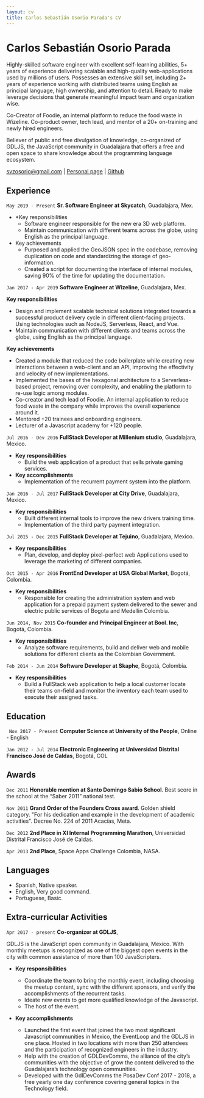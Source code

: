 ```yaml
---
layout: cv
title: Carlos Sebastián Osorio Parada's CV
---
```

# Carlos Sebastián Osorio Parada

Highly-skilled software engineer with excellent self-learning abilities, 5+ years of experience delivering scalable and high-quality web-applications used by millions of users. Possesses an extensive skill set, including 2+ years of experience working with distributed teams using English as principal language, high ownership, and attention to detail. Ready to make leverage decisions that generate meaningful impact team and organization wise.

Co-Creator of Foodie, an internal platform to reduce the food waste in Wizeline. Co-product owner, tech lead, and mentor of a 20+ on-training and newly hired engineers. 

Believer of public and free divulgation of knowledge, co-organized of GDLJS, the JavaScript community in Guadalajara that offers a free and open space to share knowledge about the programming language ecosystem.


<div id="webaddress">
    <a href="isaac@applesdofall.org">svzosorio@gmail.com</a> | <a href="https://galleto.xyz">Personal page</a> | <a href="https://github.com/sirgalleto">Github</a>
</div>


## Experience 

`May 2019 - Present` 
__Sr. Software Engineer at Skycatch__, Guadalajara, Mex.

- *Key responsibilities
    - Software engineer responsible for the new era 3D web platform.
    - Maintain communication with different teams across the globe, using English as the principal language. 
- Key achievements 
    - Purposed and applied the GeoJSON spec in the codebase, removing duplication on code and standardizing the storage of geo-information. 
    - Created a script for documenting the interface of internal modules, saving 90% of the time for updating the documentation. 

`Jan 2017 - Apr 2019`
__Software Engineer at Wizeline__, Guadalajara, Mex. 

**Key responsibilities**
- Design and implement scalable technical solutions integrated towards a successful product delivery cycle in different client-facing projects. Using technologies such as NodeJS, Serverless, React, and Vue.
- Maintain communication with different clients and teams across the globe, using English as the principal language. 

**Key achievements**

- Created a module that reduced the code boilerplate while creating new interactions between a web-client and an API, improving the effectivity and velocity of new implementations. 
- Implemented the bases of the hexagonal architecture to a Serverless-based project, removing over complexity, and enabling the platform to re-use logic among modules.
- Co-creator and tech lead of Foodie. An internal application to reduce food waste in the company while improves the overall experience around it.
- Mentored +20 trainees and onboarding engineers. 
- Lecturer of a Javascript academy for +120 people. 

`Jul 2016 - Dev 2016` 
__FullStack Developer at Millenium studio__, Guadalajara, Mexico.

- **Key responsibilities**
    - Build the web application of a product that sells private gaming services. 
- **Key accomplishments**
    - Implementation of the recurrent payment system into the platform. 

`Jan 2016 - Jul 2017`
__FullStack Developer at City Drive__, Guadalajara, Mexico.
- **Key responsibilities**
    - Built different internal tools to improve the new drivers training time.
    - Implementation of the third party payment integration. 

`Jul 2015 - Dec 2015`
__FullStack Developer at Tejuino__, Guadalajara, Mexico.
- **Key responsibilities**
    - Plan, develop, and deploy pixel-perfect web Applications used to leverage the marketing of different companies.

`Oct 2015 - Apr 2016`
__FrontEnd Developer at USA Global Market__, Bogotá, Colombia.
- **Key responsibilities**
    - Responsible for creating the administration system and web application for a prepaid payment system delivered to the sewer and electric public services of Bogota and Medellin Colombia.

`Jun 2014, Nov 2015`
__Co-founder and Principal Engineer at Bool. Inc__, Bogotá, Colombia.
- **Key responsibilities**
    - Analyze software requirements, build and deliver web and mobile solutions for different clients as the Colombian Government. 

`Feb 2014 - Jun 2014`
__Software Developer at Skaphe__, Bogotá, Colombia.

- **Key responsibilities**
    - Build a FullStack web application to help a local customer locate their teams on-field and monitor the inventory each team used to execute their assigned tasks.


## Education 

` Nov 2017 - Present` 
__Computer Science at University of the People__, Online - English

`Jan 2012 - Jul 2014`
__Electronic Engineering at Universidad Distrital Francisco José de Caldas__, Bogotá, COL


## Awards 

`Dec 2011`
__Honorable mention at Santo Domingo Sabio School__. Best score in the school at the “Saber 2011” national test.

`Nov 2011`
__Grand Order of the Founders Cross award__. Golden shield category. "For his dedication and example in the development of academic activities". Decree No. 224 of 2011 Acacías, Meta.

`Dec 2012`
__2nd Place in XI Internal Programming Marathon__, Universidad Distrital Francisco José de Caldas.

`Apr 2013` 
__2nd Place__, Space Apps Challenge Colombia, NASA.

## Languages 

* Spanish, Native speaker. 
* English, Very good command. 
* Portuguese, Basic. 

## Extra-curricular Activities 

`Apr 2017 - present`
__Co-organizer at GDLJS__, 

GDLJS is the JavaScript open community in Guadalajara, Mexico. With monthly meetups is recognized as one of the biggest open events in the city with common assistance of more than 100 JavaScripters.

- **Key responsibilities**
    - Coordinate the team to bring the monthly event, including choosing the meetup content, sync with the different sponsors, and verify the accomplishments of the recurrent tasks.  
    - Ideate new events to get more qualified knowledge of the Javascript. 
    - The host of the event. 

- **Key accomplishments**
    - Launched the first event that joined the two most significant Javascript communities in Mexico, the EventLoop and the GDLJS in one place. Hosted in two locations with more than 250 attendees and the participation of recognized engineers in the industry. 
    - Help with the creation of GDLDevComms, the alliance of the city’s communities with the objective of grow the content delivered to the Guadalajara’s technology open communities. 
    - Developed with the GdlDevComms the PosaDev Conf 2017 - 2018, a free yearly one day conference covering general topics in the Technology field. 

<!-- ### Footer

Last updated: October 2019 -->

